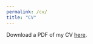 ```yaml
---
permalink: /cv/
title: "CV"
---
```


Download a PDF of my CV [here](https://tatumdmortimer.github.io/assets/pdfs/2020-06_cv.pdf).
